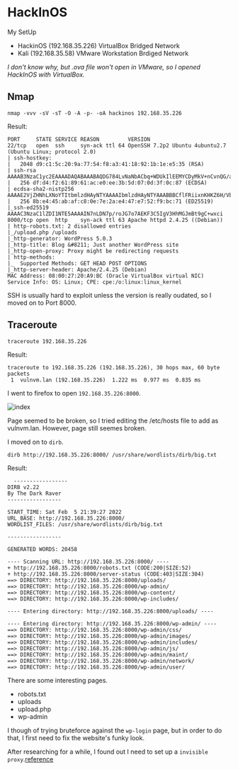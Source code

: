 # HackInOS
My SetUp
- HackinOS (192.168.35.226) VirtualBox Bridged Network
- Kali (192.168.35.58) VMware Workstation Brdiged Network

*I don't know why, but .ova file won't open in VMware, so I opened HackInOS with VirtualBox.*

## Nmap

`nmap -vvv -sV -sT -O -A -p- -oA hackinos 192.168.35.226`

Result:
```
PORT     STATE SERVICE REASON         VERSION
22/tcp   open  ssh     syn-ack ttl 64 OpenSSH 7.2p2 Ubuntu 4ubuntu2.7 (Ubuntu Linux; protocol 2.0)
| ssh-hostkey: 
|   2048 d9:c1:5c:20:9a:77:54:f8:a3:41:18:92:1b:1e:e5:35 (RSA)
| ssh-rsa AAAAB3NzaC1yc2EAAAADAQABAAABAQDG784LvNaNbACbq+WDUkIlEEMYCDyMkV+nCvnQG/acqhU2pj/DdyduoK3AE3RyPCjnp2Tj5TIYZOjRNXqdiAgix45+f/8uQSAXzMkehTgpRgAkRfcz9tY80G6Jc/0fglUjPuh+pa8W/2Zom9FoNkQlFlQNTAG5KXj7aNrdBTyznsxHBvxpdXOS+e1k4l4l8ecIhdV9fInbWgzx6HfzRl7P8ghYWW+7MN9rmyFkno8TwL0dH14BCtz+qM9trQ3OclpEAFHzZRcKKCT5lgyZRoWOi5hwP4ciR5omPlSIFri9spD7/VYlnHtOTq5VErkDXD7GLb85r12WPLFswPObxABl
|   256 df:d4:f2:61:89:61:ac:e0:ee:3b:5d:07:0d:3f:0c:87 (ECDSA)
| ecdsa-sha2-nistp256 AAAAE2VjZHNhLXNoYTItbmlzdHAyNTYAAAAIbmlzdHAyNTYAAABBBCflFRiixnKHKZ6H/VbctPSyorJLf9d1+TGw4mZdB6tfB4KnuiXuZyc5PWXkYDtkgn5BhZCjgjW5EIFizhPMBsE=
|   256 8b:e4:45:ab:af:c8:0e:7e:2a:e4:47:e7:52:f9:bc:71 (ED25519)
|_ssh-ed25519 AAAAC3NzaC1lZDI1NTE5AAAAIN7nLDN7p/roJG7o7AEKF3C5IgV3HhMGJmBt9gC+wxci
8000/tcp open  http    syn-ack ttl 63 Apache httpd 2.4.25 ((Debian))
| http-robots.txt: 2 disallowed entries 
|_/upload.php /uploads
|_http-generator: WordPress 5.0.3
|_http-title: Blog &#8211; Just another WordPress site
|_http-open-proxy: Proxy might be redirecting requests
| http-methods: 
|_  Supported Methods: GET HEAD POST OPTIONS
|_http-server-header: Apache/2.4.25 (Debian)
MAC Address: 08:00:27:20:A9:BC (Oracle VirtualBox virtual NIC)
Service Info: OS: Linux; CPE: cpe:/o:linux:linux_kernel
```

SSH is usually hard to exploit unless the version is really oudated, so I moved on to Port 8000.

## Traceroute
`traceroute 192.168.35.226`

Result:

```
traceroute to 192.168.35.226 (192.168.35.226), 30 hops max, 60 byte packets
 1  vulnvm.lan (192.168.35.226)  1.222 ms  0.977 ms  0.835 ms
```

I went to firefox to open `192.168.35.226:8000`.

![index](https://user-images.githubusercontent.com/76433661/152665945-f6f83e59-6915-4cca-a46b-1c6e48834b60.png)

Page seemed to be broken, so I tried editing the /etc/hosts file to add <ip> as vulnvm.lan. However, page still seemes broken. 
  
I moved on to `dirb`.
  
`dirb http://192.168.35.226:8000/ /usr/share/wordlists/dirb/big.txt`
  
Result:
```
  -----------------
DIRB v2.22    
By The Dark Raver
-----------------

START_TIME: Sat Feb  5 21:39:27 2022
URL_BASE: http://192.168.35.226:8000/
WORDLIST_FILES: /usr/share/wordlists/dirb/big.txt

-----------------

GENERATED WORDS: 20458                                                         

---- Scanning URL: http://192.168.35.226:8000/ ----
+ http://192.168.35.226:8000/robots.txt (CODE:200|SIZE:52)                                     
+ http://192.168.35.226:8000/server-status (CODE:403|SIZE:304)                                 
==> DIRECTORY: http://192.168.35.226:8000/uploads/                                             
==> DIRECTORY: http://192.168.35.226:8000/wp-admin/                                            
==> DIRECTORY: http://192.168.35.226:8000/wp-content/                                          
==> DIRECTORY: http://192.168.35.226:8000/wp-includes/                                         
                                                                                               
---- Entering directory: http://192.168.35.226:8000/uploads/ ----
                                                                                               
---- Entering directory: http://192.168.35.226:8000/wp-admin/ ----
==> DIRECTORY: http://192.168.35.226:8000/wp-admin/css/                                        
==> DIRECTORY: http://192.168.35.226:8000/wp-admin/images/                                     
==> DIRECTORY: http://192.168.35.226:8000/wp-admin/includes/                                   
==> DIRECTORY: http://192.168.35.226:8000/wp-admin/js/                                         
==> DIRECTORY: http://192.168.35.226:8000/wp-admin/maint/                                      
==> DIRECTORY: http://192.168.35.226:8000/wp-admin/network/                                    
==> DIRECTORY: http://192.168.35.226:8000/wp-admin/user/
  ```
  There are some interesting pages.
  - robots.txt
  - uploads
  - upload.php
  - wp-admin

I though of trying bruteforce against the `wp-login` page, but in order to do that, I first need to fix the website's funky look.

After researching for a while, I found out I need to set up a `invisible proxy`.[reference](https://trelis24.github.io/2017/11/27/Invisible-Proxy/)

